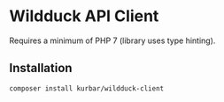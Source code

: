 # Wildduck API Client

Requires a minimum of PHP 7 (library uses type hinting).

## Installation

```bash
composer install kurbar/wildduck-client
```
